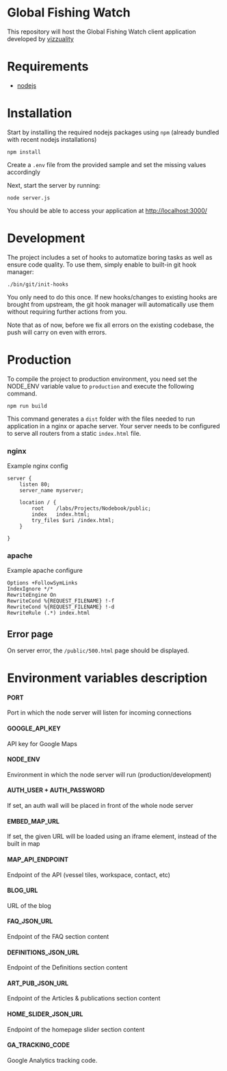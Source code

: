 # Global Fishing Watch

This repository will host the Global Fishing Watch client application developed by [vizzuality](http://www.vizzuality.com/)

# Requirements

- [nodejs](https://nodejs.org/en/)

# Installation

Start by installing the required nodejs packages using `npm` (already bundled with recent nodejs installations)

```
npm install
```

Create a `.env` file from the provided sample and set the missing values accordingly

Next, start the server by running:

```
node server.js
```

You should be able to access your application at [http://localhost:3000/](http://localhost:3000/)

# Development

The project includes a set of hooks to automatize boring tasks as well as ensure code quality.
To use them, simply enable to built-in git hook manager:

```
./bin/git/init-hooks
```

You only need to do this once. If new hooks/changes to existing hooks are brought from upstream, the git hook manager
 will automatically use them without requiring further actions from you.

Note that as of now, before we fix all errors on the existing codebase, the push will carry on even with errors.

# Production

To compile the project to production environment, you need set the NODE_ENV variable value to `production` and
execute the following command.
```
npm run build
```

This command generates a `dist` folder with the files needed to run application in a nginx or apache server. Your
server needs to be configured to serve all routers from a static `index.html` file.

### nginx
Example nginx config
```
server {
    listen 80;
    server_name myserver;

    location / {
        root    /labs/Projects/Nodebook/public;
        index   index.html;
        try_files $uri /index.html;
    }

}
```

### apache
Example apache configure
```
Options +FollowSymLinks
IndexIgnore */*
RewriteEngine On
RewriteCond %{REQUEST_FILENAME} !-f
RewriteCond %{REQUEST_FILENAME} !-d
RewriteRule (.*) index.html
```

## Error page

On server error, the `/public/500.html` page should be displayed.

# Environment variables description

#### PORT

Port in which the node server will listen for incoming connections

#### GOOGLE_API_KEY

API key for Google Maps

#### NODE_ENV

Environment in which the node server will run (production/development)

#### AUTH_USER + AUTH_PASSWORD

If set, an auth wall will be placed in front of the whole node server

#### EMBED_MAP_URL

If set, the given URL will be loaded using an iframe element, instead of the built in map

#### MAP_API_ENDPOINT

Endpoint of the API (vessel tiles, workspace, contact, etc)

#### BLOG_URL

URL of the blog

#### FAQ_JSON_URL

Endpoint of the FAQ section content

#### DEFINITIONS_JSON_URL

Endpoint of the Definitions section content

#### ART_PUB_JSON_URL

Endpoint of the Articles & publications section content

#### HOME_SLIDER_JSON_URL

Endpoint of the homepage slider section content

#### GA_TRACKING_CODE

Google Analytics tracking code.
